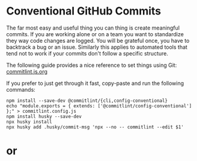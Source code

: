# Conventional GitHub Commits

The far most easy and useful thing you can thing is create meaningful commits. 
If you are working alone or on a team you want to standardize they way code changes are logged. You will be grateful once, you have to backtrack a bug or an issue.
Similarly this applies to automated tools that tend not to work if your commits don't follow a specific structure.

The following guide provides a nice reference to set things using Git: [commitlint.js.org](https://commitlint.js.org/#/guides-local-setup?id=install-commitlint)

If you prefer to just get through it fast, copy-paste and run the following commands:

	npm install --save-dev @commitlint/{cli,config-conventional}
	echo "module.exports = { extends: ['@commitlint/config-conventional'] };" > commitlint.config.js
	npm install husky --save-dev
	npx husky install
	npx husky add .husky/commit-msg 'npx --no -- commitlint --edit $1'
# or
